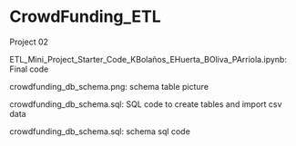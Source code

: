 # CrowdFunding_ETL
Project 02

ETL_Mini_Project_Starter_Code_KBolaños_EHuerta_BOliva_PArriola.ipynb: Final code

crowdfunding_db_schema.png: schema table picture

crowdfunding_db_schema.sql: SQL code to create tables and import csv data

crowdfunding_db_schema.sql: schema sql code
